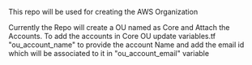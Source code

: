 This repo will be used for creating the AWS Organization

Currently the Repo will create a OU named as Core and Attach the Accounts. To add the accounts in Core OU update variables.tf "ou_account_name" to provide the account Name and add the email id which will be associated to it in "ou_account_email" variable